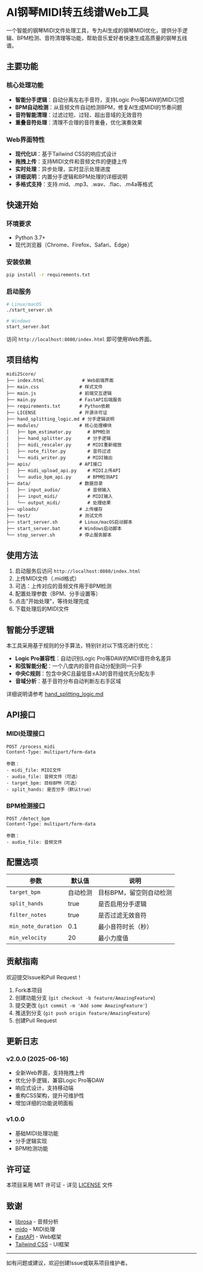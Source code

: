 # AI钢琴MIDI转五线谱Web工具

一个智能的钢琴MIDI文件处理工具，专为AI生成的钢琴MIDI优化，提供分手逻辑、BPM检测、音符清理等功能，帮助音乐爱好者快速生成高质量的钢琴五线谱。

## 主要功能

### 核心处理功能
- **智能分手逻辑**：自动分离左右手音符，支持Logic Pro等DAW的MIDI习惯
- **BPM自动检测**：从音频文件自动检测BPM，修复AI生成MIDI的节奏问题
- **音符智能清理**：过滤过短、过轻、超出音域的无效音符
- **重叠音符处理**：清理不合理的音符重叠，优化演奏效果

### Web界面特性
- **现代化UI**：基于Tailwind CSS的响应式设计
- **拖拽上传**：支持MIDI文件和音频文件的便捷上传
- **实时处理**：异步处理，实时显示处理进度
- **详细说明**：内置分手逻辑和BPM处理的详细说明
- **多格式支持**：支持.mid、.mp3、.wav、.flac、.m4a等格式

## 快速开始

### 环境要求
- Python 3.7+
- 现代浏览器（Chrome、Firefox、Safari、Edge）

### 安装依赖
```bash
pip install -r requirements.txt
```

### 启动服务
```bash
# Linux/macOS
./start_server.sh

# Windows
start_server.bat
```

访问 `http://localhost:8080/index.html` 即可使用Web界面。

## 项目结构

```
midi2Score/
├── index.html              # Web前端界面
├── main.css               # 样式文件
├── main.js                # 前端交互逻辑
├── main.py                # FastAPI后端服务
├── requirements.txt       # Python依赖
├── LICENSE                # 开源许可证
├── hand_splitting_logic.md # 分手逻辑说明
├── modules/               # 核心处理模块
│   ├── bpm_estimator.py      # BPM检测
│   ├── hand_splitter.py      # 分手逻辑
│   ├── midi_rescaler.py      # MIDI重新缩放
│   ├── note_filter.py        # 音符过滤
│   └── midi_writer.py        # MIDI输出
├── apis/                  # API接口
│   ├── midi_upload_api.py    # MIDI上传API
│   └── audio_bpm_api.py      # BPM检测API
├── data/                  # 数据目录
│   ├── input_audio/          # 音频输入
│   ├── input_midi/           # MIDI输入
│   └── output_midi/          # 处理结果
├── uploads/               # 上传缓存
├── test/                  # 测试文件
├── start_server.sh        # Linux/macOS启动脚本
├── start_server.bat       # Windows启动脚本
└── stop_server.sh         # 停止服务脚本
```

## 使用方法
1. 启动服务后访问 `http://localhost:8080/index.html`
2. 上传MIDI文件（.mid格式）
3. 可选：上传对应的音频文件用于BPM检测
4. 配置处理参数（BPM、分手设置等）
5. 点击"开始处理"，等待处理完成
6. 下载处理后的MIDI文件

## 智能分手逻辑

本工具采用基于规则的分手算法，特别针对以下情况进行优化：

- **Logic Pro兼容性**：自动识别Logic Pro等DAW的MIDI音符命名差异
- **和弦智能分配**：一个八度内的音符自动分配到同一只手
- **中央C规则**：包含中央C且最低音≤A3的音符组优先分配左手
- **音域分析**：基于音符分布自动判断左右手区域

详细说明请参考 [hand_splitting_logic.md](hand_splitting_logic.md)

## API接口

### MIDI处理接口
```
POST /process_midi
Content-Type: multipart/form-data

参数：
- midi_file: MIDI文件
- audio_file: 音频文件（可选）
- target_bpm: 目标BPM（可选）
- split_hands: 是否分手（默认true）
```

### BPM检测接口
```
POST /detect_bpm
Content-Type: multipart/form-data

参数：
- audio_file: 音频文件
```

## 配置选项

| 参数 | 默认值 | 说明 |
|------|--------|------|
| `target_bpm` | 自动检测 | 目标BPM，留空则自动检测 |
| `split_hands` | true | 是否启用分手逻辑 |
| `filter_notes` | true | 是否过滤无效音符 |
| `min_note_duration` | 0.1 | 最小音符时长（秒） |
| `min_velocity` | 20 | 最小力度值 |

## 贡献指南

欢迎提交Issue和Pull Request！

1. Fork本项目
2. 创建功能分支 (`git checkout -b feature/AmazingFeature`)
3. 提交更改 (`git commit -m 'Add some AmazingFeature'`)
4. 推送到分支 (`git push origin feature/AmazingFeature`)
5. 创建Pull Request

## 更新日志

### v2.0.0 (2025-06-16)
- 全新Web界面，支持拖拽上传
- 优化分手逻辑，兼容Logic Pro等DAW
- 响应式设计，支持移动端
- 重构CSS架构，提升可维护性
- 增加详细的功能说明面板

### v1.0.0
- 基础MIDI处理功能
- 分手逻辑实现
- BPM检测功能

## 许可证

本项目采用 MIT 许可证 - 详见 [LICENSE](LICENSE) 文件

## 致谢

- [librosa](https://librosa.org/) - 音频分析
- [mido](https://mido.readthedocs.io/) - MIDI处理
- [FastAPI](https://fastapi.tiangolo.com/) - Web框架
- [Tailwind CSS](https://tailwindcss.com/) - UI框架

---

如有问题或建议，欢迎创建Issue或联系项目维护者。
